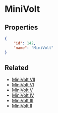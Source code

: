 # MiniVolt

<no description available>

## Properties

```json
{
    "id": 142,
    "name": "MiniVolt"
}
```

## Related

- [MiniVolt VII](../items/10059-minivolt-vii.md)
- [MiniVolt VI](../items/10058-minivolt-vi.md)
- [MiniVolt V](../items/10057-minivolt-v.md)
- [MiniVolt IV](../items/10056-minivolt-iv.md)
- [MiniVolt III](../items/10055-minivolt-iii.md)
- [MiniVolt II](../items/10054-minivolt-ii.md)

